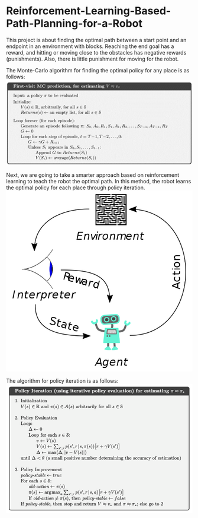 # Reinforcement-Learning-Based-Path-Planning-for-a-Robot
This project is about finding the optimal path between a start point and an endpoint in an environment with blocks. Reaching the end goal has a reward, and hitting or moving close to the obstacles has negative rewards (punishments). Also, there is little punishment for moving for the robot. 

The Monte-Carlo algorithm for finding the optimal policy for any place is as follows:
![This is an image](/Images/monte-carlo.png)

Next, we are going to take a smarter approach based on reinforcement learning to teach the robot the optimal path. In this method, the robot learns the optimal policy for each place through policy iteration.
![This is an image](/Images/RL.png)

The algorithm for policy iteration is as follows:
![This is an image](/Images/policy_iter.png)
